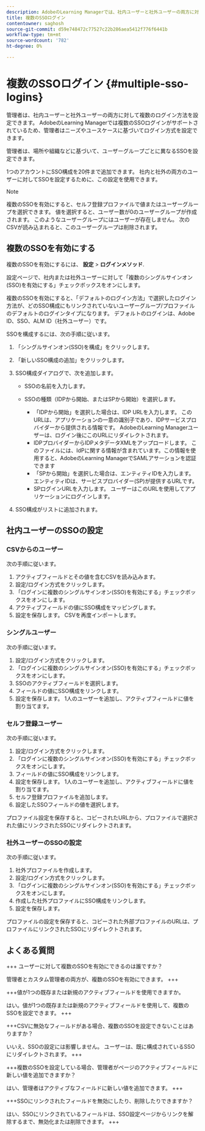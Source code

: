 ```yaml
---
description: AdobeのLearning Managerでは、社内ユーザーと社外ユーザーの両方に対して複数のSSO設定で複数のログイン方式をサポートしています。
title: 複数のSSOログイン
contentowner: saghosh
source-git-commit: d59e748472c77527c22b286aea5412f776f6441b
workflow-type: tm+mt
source-wordcount: '782'
ht-degree: 0%

---
```



# 複数のSSOログイン {#multiple-sso-logins}

管理者は、社内ユーザーと社外ユーザーの両方に対して複数のログイン方法を設定できます。 AdobeのLearning Managerでは複数のSSOログインがサポートされているため、管理者はニーズやユースケースに基づいてログイン方式を設定できます。

管理者は、場所や組織などに基づいて、ユーザーグループごとに異なるSSOを設定できます。

1つのアカウントにSSO構成を20件まで追加できます。 社内と社外の両方のユーザーに対してSSOを設定するために、この設定を使用できます。

>[!NOTE]
>
>複数のSSOを有効にすると、セルフ登録プロファイルで値またはユーザーグループを選択できます。 値を選択すると、ユーザー数が0のユーザーグループが作成されます。 このようなユーザーグループにはユーザーが存在しません。 次のCSVが読み込まれると、このユーザーグループは削除されます。

## 複数のSSOを有効にする

複数のSSOを有効にするには、 **設定** > **ログインメソッド**.

設定ページで、社内または社外ユーザーに対して「複数のシングルサインオン(SSO)を有効にする」チェックボックスをオンにします。

複数のSSOを有効にすると、「デフォルトのログイン方法」で選択したログイン方法が、どのSSO構成にもリンクされていないユーザーグループ/プロファイルのデフォルトのログインタイプになります。 デフォルトのログインは、Adobe ID、SSO、ALM ID（社外ユーザー）です。

SSOを構成するには、次の手順に従います。

1. 「シングルサインオン(SSO)を構成」をクリックします。
1. 「新しいSSO構成の追加」をクリックします。
1. SSO構成ダイアログで、次を追加します。

   * SSOの名前を入力します。
   * SSOの種類（IDPから開始、またはSPから開始）を選択します。

      * 「IDPから開始」を選択した場合は、IDP URLを入力します。 このURLは、アプリケーションの一意の識別子であり、IDPサービスプロバイダーから提供される情報です。 AdobeのLearning Managerユーザーは、ログイン後にこのURLにリダイレクトされます。
      * IDPプロバイダーからIDPメタデータXMLをアップロードします。 このファイルには、IdPに関する情報が含まれています。この情報を使用すると、AdobeのLearning ManagerでSAMLアサーションを認証できます
      * 「SPから開始」を選択した場合は、エンティティIDを入力します。 エンティティIDは、サービスプロバイダー(SP)が提供するURLです。
      * SPログインURLを入力します。 ユーザーはこのURLを使用してアプリケーションにログインします。

1. SSO構成がリストに追加されます。

## 社内ユーザーのSSOの設定

### CSVからのユーザー

次の手順に従います。

1. アクティブフィールドとその値を含むCSVを読み込みます。
1. 設定/ログイン方式をクリックします。
1. 「ログインに複数のシングルサインオン(SSO)を有効にする」チェックボックスをオンにします。
1. アクティブフィールドの値にSSO構成をマッピングします。
1. 設定を保存します。 CSVを再度インポートします。

### シングルユーザー

次の手順に従います。

1. 設定/ログイン方式をクリックします。
1. 「ログインに複数のシングルサインオン(SSO)を有効にする」チェックボックスをオンにします。
1. SSOのアクティブフィールドを選択します。
1. フィールドの値にSSO構成をリンクします。
1. 設定を保存します。 1人のユーザーを追加し、アクティブフィールドに値を割り当てます。

### セルフ登録ユーザー

次の手順に従います。

1. 設定/ログイン方式をクリックします。
1. 「ログインに複数のシングルサインオン(SSO)を有効にする」チェックボックスをオンにします。
1. フィールドの値にSSO構成をリンクします。
1. 設定を保存します。 1人のユーザーを追加し、アクティブフィールドに値を割り当てます。
1. セルフ登録プロファイルを追加します。
1. 設定したSSOフィールドの値を選択します。

プロファイル設定を保存すると、コピーされたURLから、プロファイルで選択された値にリンクされたSSOにリダイレクトされます。

### 社外ユーザーのSSOの設定

次の手順に従います。

1. 社外プロファイルを作成します。
1. 設定/ログイン方式をクリックします。
1. 「ログインに複数のシングルサインオン(SSO)を有効にする」チェックボックスをオンにします。
1. 作成した社外プロファイルにSSO構成をリンクします。
1. 設定を保存します。

プロファイルの設定を保存すると、コピーされた外部プロファイルのURLは、プロファイルにリンクされたSSOにリダイレクトされます。

## よくある質問

+++ ユーザーに対して複数のSSOを有効にできるのは誰ですか？

管理者とカスタム管理者の両方が、複数のSSOを有効にできます。
+++

+++値が1つの既存または新規のアクティブフィールドを使用できますか。

はい。値が1つの既存または新規のアクティブフィールドを使用して、複数のSSOを設定できます。
+++

+++CSVに無効なフィールドがある場合、複数のSSOを設定できないことはありますか？

いいえ、SSOの設定には影響しません。 ユーザーは、既に構成されているSSOにリダイレクトされます。
+++

+++複数のSSOを設定している場合、管理者がページのアクティブフィールドに新しい値を追加できますか？

はい、管理者はアクティブなフィールドに新しい値を追加できます。
+++

+++SSOにリンクされたフィールドを無効にしたり、削除したりできますか？

はい、SSOにリンクされているフィールドは、SSO設定ページからリンクを解除するまで、無効化または削除できます。
+++
